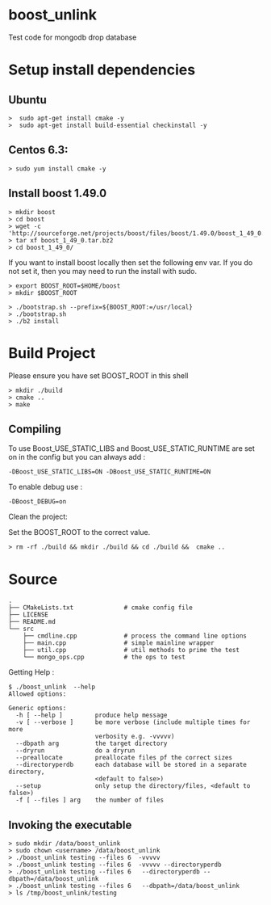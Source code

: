 boost_unlink
============

Test code for mongodb drop database

# Setup install dependencies

## Ubuntu 

    >  sudo apt-get install cmake -y 
    >  sudo apt-get install build-essential checkinstall -y 

## Centos 6.3:

    > sudo yum install cmake -y 

## Install boost 1.49.0

    > mkdir boost 
    > cd boost
    > wget -c 'http://sourceforge.net/projects/boost/files/boost/1.49.0/boost_1_49_0.tar.bz2/download'
    > tar xf boost_1_49_0.tar.bz2
    > cd boost_1_49_0/

If you want to install boost locally then set the following env var.
If you do not set it, then you may need to run the install with sudo.

    > export BOOST_ROOT=$HOME/boost 
    > mkdir $BOOST_ROOT

    > ./bootstrap.sh --prefix=${BOOST_ROOT:=/usr/local}
    > ./bootstrap.sh
    > ./b2 install

# Build Project

Please ensure you have set BOOST_ROOT in this shell

    > mkdir ./build
    > cmake .. 
    > make 

Compiling 
------

To use Boost_USE_STATIC_LIBS and Boost_USE_STATIC_RUNTIME are set on in the config but you can always add :

    -DBoost_USE_STATIC_LIBS=ON -DBoost_USE_STATIC_RUNTIME=ON

To enable debug use :

    -DBoost_DEBUG=on

Clean the project:

Set the BOOST_ROOT to the correct value.

    > rm -rf ./build && mkdir ./build && cd ./build &&  cmake ..


# Source 

    .
    ├── CMakeLists.txt              # cmake config file
    ├── LICENSE
    ├── README.md
    └── src
        ├── cmdline.cpp             # process the command line options
        ├── main.cpp                # simple mainline wrapper
        ├── util.cpp                # util methods to prime the test
        └── mongo_ops.cpp           # the ops to test 

Getting Help :

    $ ./boost_unlink  --help 
    Allowed options:

    Generic options:
      -h [ --help ]         produce help message
      -v [ --verbose ]      be more verbose (include multiple times for more 
                            verbosity e.g. -vvvvv)
      --dbpath arg          the target directory
      --dryrun              do a dryrun
      --preallocate         preallocate files pf the correct sizes
      --directoryperdb      each database will be stored in a separate directory, 
                            <default to false>)
      --setup               only setup the directory/files, <default to false>)
      -f [ --files ] arg    the number of files

Invoking the executable 
------

    > sudo mkdir /data/boost_unlink
    > sudo chown <username> /data/boost_unlink
    > ./boost_unlink testing --files 6  -vvvvv 
    > ./boost_unlink testing --files 6  -vvvvv --directoryperdb
    > ./boost_unlink testing --files 6   --directoryperdb --dbpath=/data/boost_unlink
    > ./boost_unlink testing --files 6   --dbpath=/data/boost_unlink
    > ls /tmp/boost_unlink/testing
